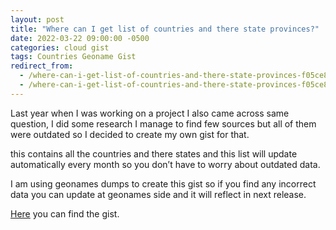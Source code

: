 ```yaml
---
layout: post
title: "Where can I get list of countries and there state provinces?"
date: 2022-03-22 09:00:00 -0500
categories: cloud gist
tags: Countries Geoname Gist
redirect_from:
  - /where-can-i-get-list-of-countries-and-there-state-provinces-f05ce8f50928
  - /where-can-i-get-list-of-countries-and-there-state-provinces-f05ce8f50928?source=user_profile---------4----------------------------
---
```


Last year when I was working on a project I also came across same question, I did some research I manage to find few sources but all of them were outdated so I decided to create my own gist for that.

this contains all the countries and there states and this list will update automatically every month so you don’t have to worry about outdated data.

I am using geonames dumps to create this gist so if you find any incorrect data you can update at geonames side and it will reflect in next release.

[Here](https://gist.github.com/manishtiwari25/0fa055ee14f29ee6a7654d50af20f095) you can find the gist.
